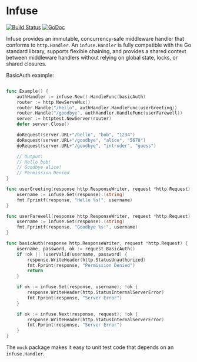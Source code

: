 Infuse
======

[![Build Status](https://api.travis-ci.org/sclevine/infuse.png?branch=master)](http://travis-ci.org/sclevine/infuse)
[![GoDoc](https://godoc.org/github.com/sclevine/infuse?status.svg)](https://godoc.org/github.com/sclevine/infuse)

Infuse provides an immutable, concurrency-safe middleware handler
that conforms to `http.Handler`. An `infuse.Handler` is fully compatible with
the Go standard library, supports flexible chaining, and provides a shared
context between middleware handlers without relying on global state, locks,
or shared closures.

BasicAuth example:
```go

func Example() {
	authHandler := infuse.New().HandleFunc(basicAuth)
	router := http.NewServeMux()
	router.Handle("/hello", authHandler.HandleFunc(userGreeting))
	router.Handle("/goodbye", authHandler.HandleFunc(userFarewell))
	server := httptest.NewServer(router)
	defer server.Close()

	doRequest(server.URL+"/hello", "bob", "1234")
	doRequest(server.URL+"/goodbye", "alice", "5678")
	doRequest(server.URL+"/goodbye", "intruder", "guess")

	// Output:
	// Hello bob!
	// Goodbye alice!
	// Permission Denied
}

func userGreeting(response http.ResponseWriter, request *http.Request) {
	username := infuse.Get(response).(string)
	fmt.Fprintf(response, "Hello %s!", username)
}

func userFarewell(response http.ResponseWriter, request *http.Request) {
	username := infuse.Get(response).(string)
	fmt.Fprintf(response, "Goodbye %s!", username)
}

func basicAuth(response http.ResponseWriter, request *http.Request) {
	username, password, ok := request.BasicAuth()
	if !ok || !userValid(username, password) {
		response.WriteHeader(http.StatusUnauthorized)
		fmt.Fprint(response, "Permission Denied")
		return
	}

	if ok := infuse.Set(response, username); !ok {
		response.WriteHeader(http.StatusInternalServerError)
		fmt.Fprint(response, "Server Error")
	}

	if ok := infuse.Next(response, request); !ok {
		response.WriteHeader(http.StatusInternalServerError)
		fmt.Fprint(response, "Server Error")
	}
}
```

The `mock` package makes it easy to unit test code that depends on an
`infuse.Handler`.